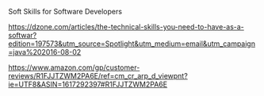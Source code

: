 Soft Skills for Software Developers

https://dzone.com/articles/the-technical-skills-you-need-to-have-as-a-softwar?edition=197573&utm_source=Spotlight&utm_medium=email&utm_campaign=java%202016-08-02

https://www.amazon.com/gp/customer-reviews/R1FJJTZWM2PA6E/ref=cm_cr_arp_d_viewpnt?ie=UTF8&ASIN=1617292397#R1FJJTZWM2PA6E

